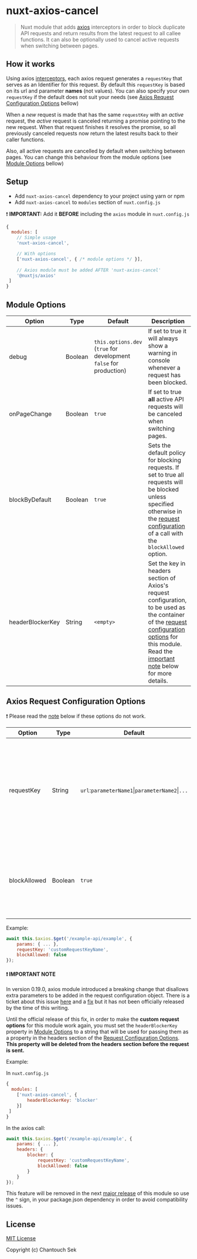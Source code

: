 # nuxt-axios-cancel

> Nuxt module that adds [axios](https://www.npmjs.com/package/@nuxtjs/axios) interceptors in order to block duplicate API requests and return results from the latest request to all callee functions. It can also be optionally used to cancel active requests when switching between pages.

## How it works
Using axios [interceptors](https://github.com/axios/axios#interceptors), each axios request generates a ``requestKey`` that serves as an Identifier for this request. By default this ``requestKey`` is based on its url and parameter **names** (not values). You can also specify your own ``requestKey`` if the default does not suit your needs (see [Axios Request Configuration Options](#axios-request-configuration-options) bellow)

When a *new* request is made that has the same ``requestKey`` with an *active* request, the *active* request is canceled returning a promise pointing to the new request. When that request finishes it resolves the promise, so all previously canceled requests now return the latest results back to their caller functions.

Also, all active requests are cancelled by default when switching between pages. You can change this behaviour from the module options (see [Module Options](#module-options) bellow)

## Setup
- Add `nuxt-axios-cancel` dependency to your project using yarn or npm
- Add `nuxt-axios-cancel` to `modules` section of `nuxt.config.js`

:exclamation: **IMPORTANT:** Add it **BEFORE** including the ```axios``` module in ```nuxt.config.js```

```js
{
  modules: [
    // Simple usage
    'nuxt-axios-cancel',

    // With options
    ['nuxt-axios-cancel', { /* module options */ }],
    
    // Axios module must be added AFTER 'nuxt-axios-cancel'
    '@nuxtjs/axios'
 ]
}
```
## Module Options
Option | Type | Default | Description
--- | --- | --- | ---
debug | Boolean | ```this.options.dev``` <br>(```true``` for development ```false``` for production) | If set to true it will always show a warning in console whenever a request has been blocked.
onPageChange | Boolean | ```true``` | If set to true **all** active API requests will be canceled when switching pages.
blockByDefault | Boolean | ```true``` | Sets the default policy for blocking requests. If set to true all requests will be blocked unless specified otherwise in the [request configuration](#axios-request-configuration-options) of a call with the ```blockAllowed``` option.
headerBlockerKey | String | ```<empty>``` | Set the key in headers section of Axios's request configuration, to be used as the container of the [request configuration options](#axios-request-configuration-options) for this module. Read the [important note](#exclamation-important-note) below for more details.

## Axios Request Configuration Options

:exclamation: Please read the [note](#exclamation-important-note) below if these options do not work.

Option | Type | Default | Description
--- | --- | --- | ---
requestKey | String | ```url```:```parameterName1```&#124;```parameterName2```&#124;```...``` | You can *optionally* provide a custom request key for specifying requests that should not block each other by adding an ID to a configuration object for an axios call.
blockAllowed | Boolean | ```true``` | You can *optionally* use this parameter to override the default policy for blocking requests, set in [module options](#module-options) with ```blockByDefault```.

Example:
``` js
await this.$axios.$get('/example-api/example', {
    params: { ... },
    requestKey: 'customRequestKeyName',
    blockAllowed: false
});
```
#### :exclamation: IMPORTANT NOTE
In version 0.19.0, axios module introduced a breaking change that disallows extra parameters to be added in the request configuration object. There is a ticket about this issue [here](https://github.com/axios/axios/issues/2203) and a [fix](https://github.com/axios/axios/pull/2207) but it has not been officially released by the time of this writing.

Until the official release of this fix, in order to make the **custom request options** for this module work again, you must set the ```headerBlockerKey``` property in [Module Options](#module-options) to a string that will be used for passing them as a property in the headers section of the [Request Configuration Options](#axios-request-configuration-options). **This property will be deleted from the headers section before the request is sent.**

Example:

In ```nuxt.config.js```
```js
{
  modules: [
    ['nuxt-axios-cancel', {
        headerBlockerKey: 'blocker'
    }]
 ]
}
```
In the axios call:
``` js
await this.$axios.$get('/example-api/example', {
    params: { ... },
    headers: { 
        blocker: {
            requestKey: 'customRequestKeyName',
            blockAllowed: false
        }
    }
});
```

This feature will be removed in the next [major release](https://docs.npmjs.com/about-semantic-versioning#incrementing-semantic-versions-in-published-packages) of this module so use the ```^``` sign, in your package.json dependency in order to avoid compatibility issues.
## License

[MIT License](./LICENSE)

Copyright (c) Chantouch Sek

